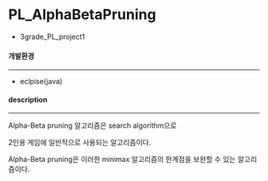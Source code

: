 # PL_AlphaBetaPruning
* 3grade_PL_project1





#### 개발환경
-----------------
* eclpise(java)


#### description
------------------

Alpha-Beta pruning 알고리즘은 search algorithm으로

2인용 게임에 일반적으로 사용되는 알고리즘이다.

Alpha-Beta pruning은 이러한 minimax 알고리즘의 한계점을 보완할 수 있는 알고리즘이다.

